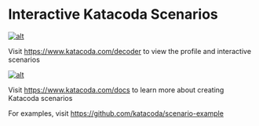 # Interactive Katacoda Scenarios

[![alt](http://shields.katacoda.com/katacoda/decoder/count.svg)](https://www.katacoda.com/decoder "Get your profile on Katacoda.com")

Visit <https://www.katacoda.com/decoder> to view the profile and interactive scenarios

[![alt](http://shields.katacoda.com/katacoda/decoder/count.svg)](https://www.katacoda.com/decoder "Get your profile on Katacoda.com")

Visit <https://www.katacoda.com/docs> to learn more about creating Katacoda scenarios

For examples, visit <https://github.com/katacoda/scenario-example>

